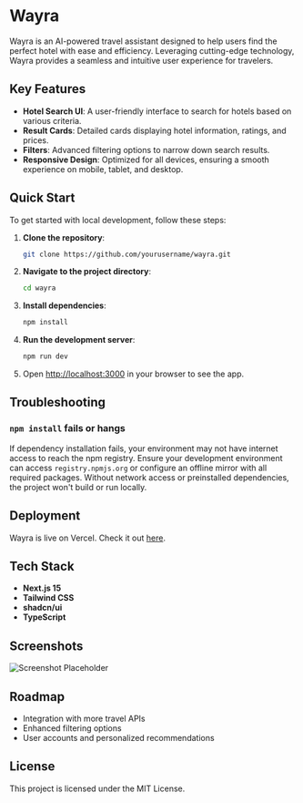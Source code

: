 # Wayra

Wayra is an AI-powered travel assistant designed to help users find the perfect hotel with ease and efficiency. Leveraging cutting-edge technology, Wayra provides a seamless and intuitive user experience for travelers.

## Key Features

- **Hotel Search UI**: A user-friendly interface to search for hotels based on various criteria.
- **Result Cards**: Detailed cards displaying hotel information, ratings, and prices.
- **Filters**: Advanced filtering options to narrow down search results.
- **Responsive Design**: Optimized for all devices, ensuring a smooth experience on mobile, tablet, and desktop.

## Quick Start

To get started with local development, follow these steps:

1. **Clone the repository**:
   ```bash
   git clone https://github.com/yourusername/wayra.git
   ```

2. **Navigate to the project directory**:
   ```bash
   cd wayra
   ```

3. **Install dependencies**:
   ```bash
   npm install
   ```

4. **Run the development server**:
   ```bash
   npm run dev
   ```

5. Open [http://localhost:3000](http://localhost:3000) in your browser to see the app.

## Troubleshooting

### `npm install` fails or hangs

If dependency installation fails, your environment may not have internet access to reach the npm registry. Ensure your development environment can access `registry.npmjs.org` or configure an offline mirror with all required packages. Without network access or preinstalled dependencies, the project won't build or run locally.

## Deployment

Wayra is live on Vercel. Check it out [here](https://your-vercel-url.vercel.app).

## Tech Stack

- **Next.js 15**
- **Tailwind CSS**
- **shadcn/ui**
- **TypeScript**

## Screenshots

![Screenshot Placeholder](https://via.placeholder.com/800x400)

## Roadmap

- Integration with more travel APIs
- Enhanced filtering options
- User accounts and personalized recommendations

## License

This project is licensed under the MIT License.
